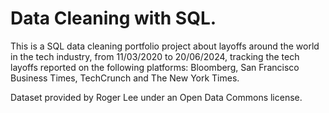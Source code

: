# Data Cleaning with SQL.
This is a SQL data cleaning portfolio project about layoffs around the world in the tech industry, from 11/03/2020 to 20/06/2024, tracking the tech layoffs reported on the following platforms: Bloomberg, San Francisco Business Times, TechCrunch and The New York Times.

Dataset provided by Roger Lee under an Open Data Commons license.
